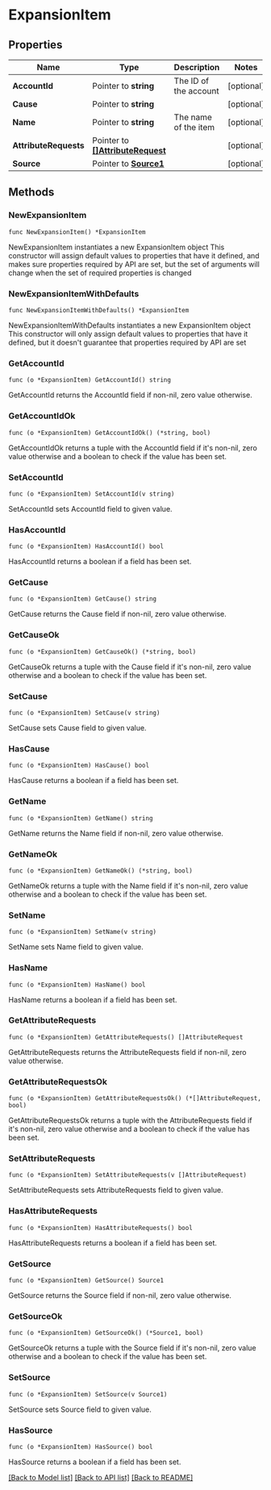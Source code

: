 # ExpansionItem

## Properties

Name | Type | Description | Notes
------------ | ------------- | ------------- | -------------
**AccountId** | Pointer to **string** | The ID of the account | [optional] 
**Cause** | Pointer to **string** |  | [optional] 
**Name** | Pointer to **string** | The name of the item | [optional] 
**AttributeRequests** | Pointer to [**[]AttributeRequest**](AttributeRequest.md) |  | [optional] 
**Source** | Pointer to [**Source1**](Source1.md) |  | [optional] 

## Methods

### NewExpansionItem

`func NewExpansionItem() *ExpansionItem`

NewExpansionItem instantiates a new ExpansionItem object
This constructor will assign default values to properties that have it defined,
and makes sure properties required by API are set, but the set of arguments
will change when the set of required properties is changed

### NewExpansionItemWithDefaults

`func NewExpansionItemWithDefaults() *ExpansionItem`

NewExpansionItemWithDefaults instantiates a new ExpansionItem object
This constructor will only assign default values to properties that have it defined,
but it doesn't guarantee that properties required by API are set

### GetAccountId

`func (o *ExpansionItem) GetAccountId() string`

GetAccountId returns the AccountId field if non-nil, zero value otherwise.

### GetAccountIdOk

`func (o *ExpansionItem) GetAccountIdOk() (*string, bool)`

GetAccountIdOk returns a tuple with the AccountId field if it's non-nil, zero value otherwise
and a boolean to check if the value has been set.

### SetAccountId

`func (o *ExpansionItem) SetAccountId(v string)`

SetAccountId sets AccountId field to given value.

### HasAccountId

`func (o *ExpansionItem) HasAccountId() bool`

HasAccountId returns a boolean if a field has been set.

### GetCause

`func (o *ExpansionItem) GetCause() string`

GetCause returns the Cause field if non-nil, zero value otherwise.

### GetCauseOk

`func (o *ExpansionItem) GetCauseOk() (*string, bool)`

GetCauseOk returns a tuple with the Cause field if it's non-nil, zero value otherwise
and a boolean to check if the value has been set.

### SetCause

`func (o *ExpansionItem) SetCause(v string)`

SetCause sets Cause field to given value.

### HasCause

`func (o *ExpansionItem) HasCause() bool`

HasCause returns a boolean if a field has been set.

### GetName

`func (o *ExpansionItem) GetName() string`

GetName returns the Name field if non-nil, zero value otherwise.

### GetNameOk

`func (o *ExpansionItem) GetNameOk() (*string, bool)`

GetNameOk returns a tuple with the Name field if it's non-nil, zero value otherwise
and a boolean to check if the value has been set.

### SetName

`func (o *ExpansionItem) SetName(v string)`

SetName sets Name field to given value.

### HasName

`func (o *ExpansionItem) HasName() bool`

HasName returns a boolean if a field has been set.

### GetAttributeRequests

`func (o *ExpansionItem) GetAttributeRequests() []AttributeRequest`

GetAttributeRequests returns the AttributeRequests field if non-nil, zero value otherwise.

### GetAttributeRequestsOk

`func (o *ExpansionItem) GetAttributeRequestsOk() (*[]AttributeRequest, bool)`

GetAttributeRequestsOk returns a tuple with the AttributeRequests field if it's non-nil, zero value otherwise
and a boolean to check if the value has been set.

### SetAttributeRequests

`func (o *ExpansionItem) SetAttributeRequests(v []AttributeRequest)`

SetAttributeRequests sets AttributeRequests field to given value.

### HasAttributeRequests

`func (o *ExpansionItem) HasAttributeRequests() bool`

HasAttributeRequests returns a boolean if a field has been set.

### GetSource

`func (o *ExpansionItem) GetSource() Source1`

GetSource returns the Source field if non-nil, zero value otherwise.

### GetSourceOk

`func (o *ExpansionItem) GetSourceOk() (*Source1, bool)`

GetSourceOk returns a tuple with the Source field if it's non-nil, zero value otherwise
and a boolean to check if the value has been set.

### SetSource

`func (o *ExpansionItem) SetSource(v Source1)`

SetSource sets Source field to given value.

### HasSource

`func (o *ExpansionItem) HasSource() bool`

HasSource returns a boolean if a field has been set.


[[Back to Model list]](../README.md#documentation-for-models) [[Back to API list]](../README.md#documentation-for-api-endpoints) [[Back to README]](../README.md)


